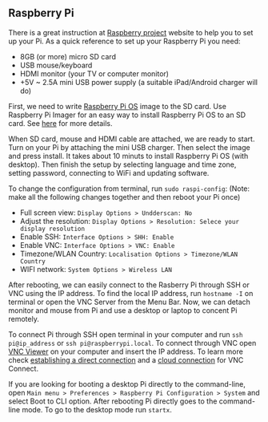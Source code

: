 ## Raspberry Pi

There is a great instruction at [Raspberry project](https://projects.raspberrypi.org/en/projects/raspberry-pi-setting-up) 
website to help you to set up your Pi. As a quick reference to set up your Raspberry Pi you need:

- 8GB (or more) micro SD card
- USB mouse/keyboard
- HDMI monitor (your TV or computer monitor)
- +5V ~ 2.5A mini USB power supply (a suitable iPad/Android charger will do)

First, we need to write [Raspberry Pi OS](https://www.raspberrypi.org/downloads/) image to the SD card. Use Raspberry Pi Imager for an easy way to install Raspberry Pi OS to an SD card. See [here](https://projects.raspberrypi.org/en/projects/raspberry-pi-setting-up/2) for more details.

When SD card, mouse and HDMI cable are attached, we are ready to start. Turn on your Pi by attaching the mini USB charger. Then select the image and press install. It takes about 10 minuts to install Raspberry Pi OS (with desktop). Then finish the setup by selecting language and time zone, setting password, connecting to WiFi and updating software. 

To change the configuration from terminal, run `sudo raspi-config`: (Note: make all the following changes together and then reboot your Pi once)

- Full screen view: `Display Options > Undderscan: No` 
- Adjust the resolution: `Display Options > Resolution: Selece your display resolution`
- Enable SSH:  `Interface Options > SHH: Enable`
- Enable VNC: `Interface Options > VNC: Enable`
- Timezone/WLAN Country: `Localisation Options > Timezone/WLAN Country`
- WIFI network: `System Options > Wireless LAN`

After rebooting, we can easily connect to the Rasberry Pi through SSH or VNC using the IP address. To find the local IP address, run `hostname -I` on terminal or open the VNC Server from the Menu Bar. Now, we can detach monitor and mouse from Pi and use a desktop or laptop to concent Pi remotely.

To connect Pi through SSH open terminal in your computer and run `ssh pi@ip_address` or `ssh pi@raspberrypi.local`. To connect through VNC open [VNC Viewer](https://www.realvnc.com/en/connect/download/viewer/) on your computer and insert the IP address. To learn more check [establishing a direct connection](https://www.realvnc.com/en/connect/docs/raspberry-pi.html#raspberry-pi-connect-direct) and a [cloud connection](https://www.realvnc.com/en/connect/docs/raspberry-pi.html#raspberry-pi-connect-cloud) for VNC Connect.

If you are looking for booting a desktop Pi directly to the command-line, open `Main menu > Preferences > Raspberry Pi Configuration > System` and select Boot to CLI option. After rebooting Pi directly goes to the command-line mode. To go to the desktop mode run `startx`. 
